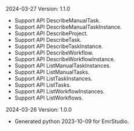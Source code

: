 2024-03-27 Version: 1.1.0
- Support API DescribeManualTask.
- Support API DescribeManualTaskInstance.
- Support API DescribeProject.
- Support API DescribeTask.
- Support API DescribeTaskInstance.
- Support API DescribeWorkflow.
- Support API DescribeWorkflowInstance.
- Support API ListManualTaskInstances.
- Support API ListManualTasks.
- Support API ListTaskInstances.
- Support API ListTasks.
- Support API ListWorkflowInstances.
- Support API ListWorkflows.


2024-03-26 Version: 1.0.0
- Generated python 2023-10-09 for EmrStudio.

